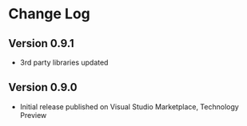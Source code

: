 # Change Log

## Version 0.9.1
* 3rd party libraries updated

## Version 0.9.0
* Initial release published on Visual Studio Marketplace, Technology Preview